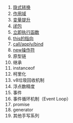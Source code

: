 1. [隐式转换](1.隐式转换.md)
2. [作用域](2.作用域.md)
3. [变量提升](3.变量提升.md)
4. [闭包](4.闭包.md)
5. [立即执行函数](5.立即执行函数.md)
6. [this的指向](6.this的指向.md)
7. [call/apply/bind](7.call、apply、bind.md)
8. [new操作符](8.new操作符.md)
9. 原型链
10. 继承
11. instanceof
12. 柯里化
13. v8垃圾回收机制
14. 浮点数精度
15. 事件
16. 事件循环机制（Event Loop）
17. promise
18. generator
19. 其他手写系列